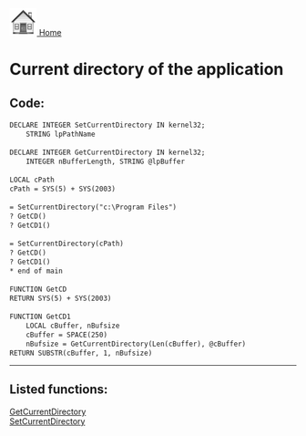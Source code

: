 [<img src="../images/home.png"> Home ](https://github.com/VFPX/Win32API)  

# Current directory of the application

## Code:
```foxpro  
DECLARE INTEGER SetCurrentDirectory IN kernel32;
	STRING lpPathName

DECLARE INTEGER GetCurrentDirectory IN kernel32;
	INTEGER nBufferLength, STRING @lpBuffer

LOCAL cPath
cPath = SYS(5) + SYS(2003)

= SetCurrentDirectory("c:\Program Files")
? GetCD()
? GetCD1()

= SetCurrentDirectory(cPath)
? GetCD()
? GetCD1()
* end of main

FUNCTION GetCD
RETURN SYS(5) + SYS(2003)

FUNCTION GetCD1
	LOCAL cBuffer, nBufsize
	cBuffer = SPACE(250)
	nBufsize = GetCurrentDirectory(Len(cBuffer), @cBuffer)
RETURN SUBSTR(cBuffer, 1, nBufsize)  
```  
***  


## Listed functions:
[GetCurrentDirectory](../libraries/kernel32/GetCurrentDirectory.md)  
[SetCurrentDirectory](../libraries/kernel32/SetCurrentDirectory.md)  
